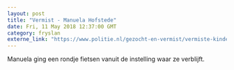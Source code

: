 ```yaml
---
layout: post
title: "Vermist - Manuela Hofstede"
date: Fri, 11 May 2018 12:37:00 GMT
category: fryslan
externe_link: "https://www.politie.nl/gezocht-en-vermist/vermiste-kinderen/2018/mei/manuela-hofstede.html"
---
```


Manuela ging een rondje fietsen vanuit de instelling waar ze verblijft.
